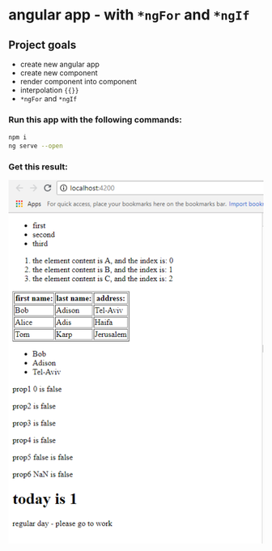 # angular app - with `*ngFor` and `*ngIf`

## Project goals
* create new angular app
* create new component
* render component into component
* interpolation `{{}}`
* `*ngFor` and `*ngIf`

### Run this app with the following commands:
```bash
npm i
ng serve --open
```

### Get this result:
![picture](screenshot.png)